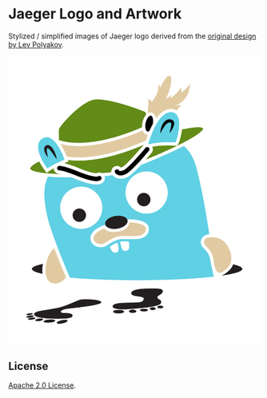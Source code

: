 # Jaeger Logo and Artwork

Stylized / simplified images of Jaeger logo derived from the [original design by Lev Polyakov](https://github.com/levpolyakov/jaeger-logo).

![Jaeger logo](PNG/Jaeger_Logo_Final_PANTONE.png)


## License
  
[Apache 2.0 License](./LICENSE).

